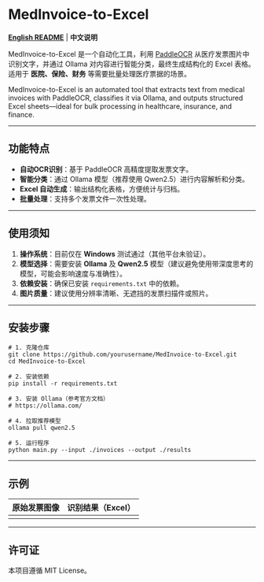 # MedInvoice-to-Excel

**[English README](https://github.com/mengchunm/MedInvoice-to-Excel/blob/main/English%20README.md)** | **中文说明**

MedInvoice-to-Excel 是一个自动化工具，利用 [PaddleOCR](https://github.com/PaddlePaddle/PaddleOCR) 从医疗发票图片中识别文字，并通过 Ollama 对内容进行智能分类，最终生成结构化的 Excel 表格。
 适用于 **医院、保险、财务** 等需要批量处理医疗票据的场景。

MedInvoice-to-Excel is an automated tool that extracts text from medical invoices with PaddleOCR, classifies it via Ollama, and outputs structured Excel sheets—ideal for bulk processing in healthcare, insurance, and finance.

------

## 功能特点

- **自动OCR识别**：基于 PaddleOCR 高精度提取发票文字。
- **智能分类**：通过 Ollama 模型（推荐使用 Qwen2.5）进行内容解析和分类。
- **Excel 自动生成**：输出结构化表格，方便统计与归档。
- **批量处理**：支持多个发票文件一次性处理。

------

## 使用须知

1. **操作系统**：目前仅在 **Windows** 测试通过（其他平台未验证）。
2. **模型选择**：需要安装 **Ollama** 及 **Qwen2.5** 模型（建议避免使用带深度思考的模型，可能会影响速度与准确性）。
3. **依赖安装**：确保已安装 `requirements.txt` 中的依赖。
4. **图片质量**：建议使用分辨率清晰、无遮挡的发票扫描件或照片。

------

## 安装步骤

```
# 1. 克隆仓库
git clone https://github.com/yourusername/MedInvoice-to-Excel.git
cd MedInvoice-to-Excel

# 2. 安装依赖
pip install -r requirements.txt

# 3. 安装 Ollama（参考官方文档）
# https://ollama.com/

# 4. 拉取推荐模型
ollama pull qwen2.5

# 5. 运行程序
python main.py --input ./invoices --output ./results
```

------

## 示例

| 原始发票图像 | 识别结果（Excel） |
| ------------ | ----------------- |
|              |                   |

------

## 许可证

本项目遵循 MIT License。
